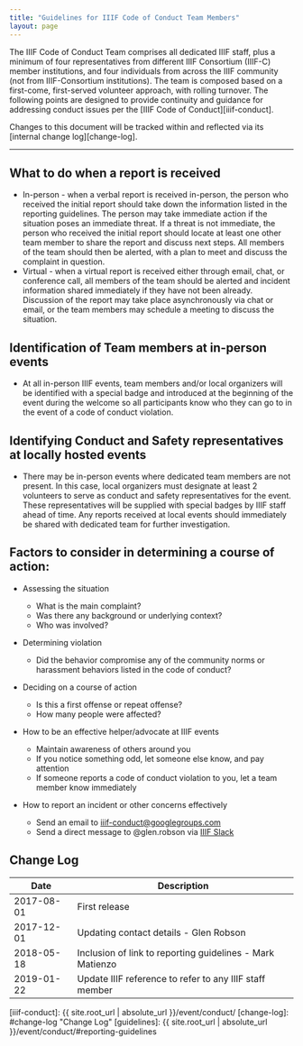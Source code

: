 ```yaml
---
title: "Guidelines for IIIF Code of Conduct Team Members"
layout: page
---
```


The IIIF Code of Conduct Team comprises all dedicated IIIF staff, plus a minimum of four representatives from different IIIF Consortium (IIIF-C) member institutions, and four individuals from across the IIIF community (not from IIIF-Consortium institutions). The team is composed based on a first-come, first-served volunteer approach, with rolling turnover. The following points are designed to provide continuity and guidance for addressing conduct issues per the [IIIF Code of Conduct][iiif-conduct].

Changes to this document will be tracked within and reflected via its [internal change log][change-log].

---

## What to do when a report is received

* In-person - when a verbal report is received in-person, the person who received the initial report should take down the information listed in the reporting guidelines. The person may take immediate action if the situation poses an immediate threat. If a threat is not immediate, the person who received the initial report should locate at least one other team member to share the report and discuss next steps. All members of the team should then be alerted, with a plan to meet and discuss the complaint in question.
* Virtual - when a virtual report is received either through email, chat, or conference call, all members of the team should be alerted and incident information shared immediately if they have not been already. Discussion of the report may take place asynchronously via chat or email, or the team members may schedule a meeting to discuss the situation.

## Identification of Team members at in-person events

* At all in-person IIIF events, team members and/or local organizers will be identified with a special badge and introduced at the beginning of the event during the welcome so all participants know who they can go to in the event of a code of conduct violation.

## Identifying Conduct and Safety representatives at locally hosted events
* There may be in-person events where dedicated team members are not present. In this case, local organizers must designate at least 2 volunteers to serve as conduct and safety representatives for the event. These representatives will be supplied with special badges by IIIF staff ahead of time. Any reports received at local events should immediately be shared with dedicated team for further investigation.

## Factors to consider in determining a course of action:

* Assessing the situation
    * What is the main complaint?
    * Was there any background or underlying context?
    * Who was involved?

* Determining violation
    * Did the behavior compromise any of the community norms or harassment behaviors listed in the code of conduct?

* Deciding on a course of action
    * Is this a first offense or repeat offense?
    * How many people were affected?

* How to be an effective helper/advocate at IIIF events
    * Maintain awareness of others around you
    * If you notice something odd, let someone else know, and pay attention
    * If someone reports a code of conduct violation to you, let a team member know immediately

* How to report an incident or other concerns effectively
    * Send an email to <iiif-conduct@googlegroups.com>
    * Send a direct message to @glen.robson via [IIIF Slack][iiif-slack]

## Change Log

  | Date       | Description                                                         |
  | ---------- | ------------------------------------------------------------------- |
  | 2017-08-01 | First release                                                       |
  | 2017-12-01 | Updating contact details - Glen Robson                              |
  | 2018-05-18 | Inclusion of link to reporting guidelines - Mark Matienzo           |
  | 2019-01-22 | Update IIIF reference to refer to any IIIF staff member             |

[iiif-slack]: https://iiif.slack.com
[iiif-conduct]: {{ site.root_url | absolute_url }}/event/conduct/
[change-log]: #change-log "Change Log"
[guidelines]: {{ site.root_url | absolute_url }}/event/conduct/#reporting-guidelines
